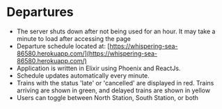 # Departures

* The server shuts down after not being used for an hour. It may take a minute to load after accessing the page
* Departure schedule located at: [https://whispering-sea-86580.herokuapp.com/](https://whispering-sea-86580.herokuapp.com/)
* Application is written in Elixir using Phoenix and ReactJs.
* Schedule updates automatically every minute.
* Trains with the status 'late' or 'cancelled' are displayed in red. Trains arriving are shown in green, and delayed trains are shown in yellow
* Users can toggle between North Station, South Station, or both



